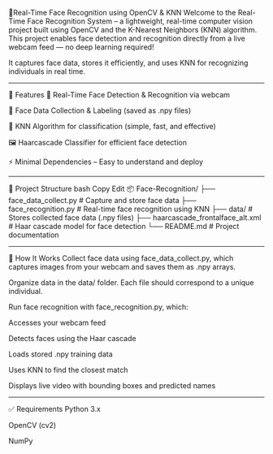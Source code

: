 🧠Real-Time Face Recognition using OpenCV & KNN
Welcome to the Real-Time Face Recognition System – a lightweight, real-time computer vision project built using OpenCV and the K-Nearest Neighbors (KNN) algorithm. 
This project enables face detection and recognition directly from a live webcam feed — no deep learning required!

It captures face data, stores it efficiently, and uses KNN for recognizing individuals in real time.

*******************************************************************************************************************************************************************
🚀 Features
🎥 Real-Time Face Detection & Recognition via webcam

🧬 Face Data Collection & Labeling (saved as .npy files)

🧠 KNN Algorithm for classification (simple, fast, and effective)

🖼️ Haarcascade Classifier for efficient face detection

⚡ Minimal Dependencies – Easy to understand and deploy

******************************************************************************************************************************************************************

📁 Project Structure
bash
Copy
Edit
📦 Face-Recognition/
├── face_data_collect.py              # Capture and store face data
├── face_recognition.py              # Real-time face recognition using KNN
├── data/                            # Stores collected face data (.npy files)
├── haarcascade_frontalface_alt.xml  # Haar cascade model for face detection
└── README.md                        # Project documentation

******************************************************************************************************************************************************************

📸 How It Works
Collect face data using face_data_collect.py, which captures images from your webcam and saves them as .npy arrays.

Organize data in the data/ folder. Each file should correspond to a unique individual.

Run face recognition with face_recognition.py, which:

Accesses your webcam feed

Detects faces using the Haar cascade

Loads stored .npy training data

Uses KNN to find the closest match

Displays live video with bounding boxes and predicted names

******************************************************************************************************************************************************************

✅ Requirements
Python 3.x

OpenCV (cv2)

NumPy
